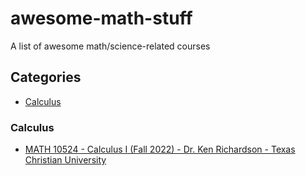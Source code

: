 # awesome-math-stuff
A list of awesome math/science-related courses

## Categories
 - [Calculus](#calculus)

### Calculus

 - [MATH 10524 - Calculus I (Fall 2022) - Dr. Ken Richardson - Texas Christian University](https://faculty.tcu.edu/richardson/2022F_calc1/)

